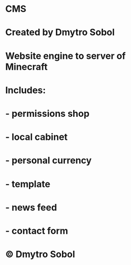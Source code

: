 # CMS
# Created by Dmytro Sobol
# Website engine to server of Minecraft
# Includes:
#   - permissions shop
#   - local cabinet
#   - personal currency
#   - template
#   - news feed
#   - contact form

# © Dmytro Sobol
